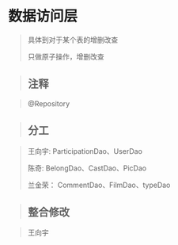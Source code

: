 # 数据访问层

> <p>具体到对于某个表的增删改查</p>
> <p>只做原子操作，增删改查</p>

> <h2>注释</h2>

> <p>@Repository</p>

> <h2>分工</h2>

> <p>王向宇:    ParticipationDao、UserDao</p>
> <p>陈奇:     BelongDao、CastDao、PicDao</p>
> <p>兰金荣：   CommentDao、FilmDao、typeDao</p>

> <h2>整合修改</h2>

> <p>王向宇</p>